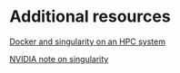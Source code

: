 # Additional resources

[Docker and singularity on an HPC system](http://alex88ridolfi.altervista.org/pulsar_tutorials_material/Sep26_How_to_use_Docker_and_Singularity/Hilmarsson_How_to_use_Docker_and_Singularity.pdf)

[NVIDIA note on singularity](https://devblogs.nvidia.com/docker-compatibility-singularity-hpc/)

<!-- [SLURM and singularity presentation](https://slurm.schedmd.com/SLUG17/SLUG_Bull_Singularity.pdf) This is not relevant to our users unless we install this Spank plugin in Slurm. -->
